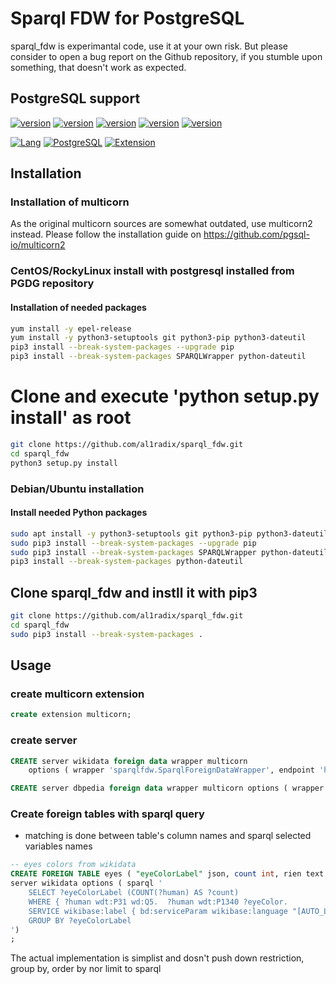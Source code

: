 # Sparql FDW for PostgreSQL

sparql_fdw is experimantal code, use it at your own risk. But please consider
to open a bug report on the Github repository, if you stumble upon something,
that doesn't work as expected.



## PostgreSQL support

[![version](https://img.shields.io/badge/PostgreSQL-12-blue.svg)]()
[![version](https://img.shields.io/badge/PostgreSQL-13-blue.svg)]()
[![version](https://img.shields.io/badge/PostgreSQL-14-blue.svg)]()
[![version](https://img.shields.io/badge/PostgreSQL-15-blue.svg)]()
[![version](https://img.shields.io/badge/PostgreSQL-16-blue.svg)]()

[![Lang](https://img.shields.io/badge/Language-Python3-green.svg)]()
[![PostgreSQL](https://img.shields.io/badge/License-PostgreSQL-green.svg)]()
[![Extension](https://img.shields.io/badge/Extension-PostgreSQL-green.svg)]()

## Installation

### Installation of multicorn

As the original multicorn sources are somewhat outdated, use multicorn2 instead.
Please follow the installation guide on https://github.com/pgsql-io/multicorn2

### CentOS/RockyLinux install with postgresql installed from PGDG repository

#### Installation of needed packages

```bash
yum install -y epel-release
yum install -y python3-setuptools git python3-pip python3-dateutil
pip3 install --break-system-packages --upgrade pip
pip3 install --break-system-packages SPARQLWrapper python-dateutil
```

# Clone and execute 'python setup.py install' as root

```bash
git clone https://github.com/al1radix/sparql_fdw.git
cd sparql_fdw
python3 setup.py install
```
### Debian/Ubuntu installation

#### Install needed Python packages

```bash
sudo apt install -y python3-setuptools git python3-pip python3-dateutil
sudo pip3 install --break-system-packages --upgrade pip
sudo pip3 install --break-system-packages SPARQLWrapper python-dateutil
pip3 install --break-system-packages python-dateutil


```

## Clone sparql_fdw and instll it with pip3

```bash
git clone https://github.com/al1radix/sparql_fdw.git
cd sparql_fdw
sudo pip3 install --break-system-packages .
```


## Usage
### create multicorn extension
```sql
create extension multicorn;
```

### create server
```sql
CREATE server wikidata foreign data wrapper multicorn
	options ( wrapper 'sparqlfdw.SparqlForeignDataWrapper', endpoint 'https://query.wikidata.org/sparql');

CREATE server dbpedia foreign data wrapper multicorn options ( wrapper 'sparqlfdw.SparqlForeignDataWrapper', endpoint 'http://dbpedia.org/sparql' );
```

### Create foreign tables with sparql query
* matching is done between table's column names and sparql selected variables names

```sql
-- eyes colors from wikidata
CREATE FOREIGN TABLE eyes ( "eyeColorLabel" json, count int, rien text )
server wikidata options ( sparql '
	SELECT ?eyeColorLabel (COUNT(?human) AS ?count)
	WHERE { ?human wdt:P31 wd:Q5.  ?human wdt:P1340 ?eyeColor.
	SERVICE wikibase:label { bd:serviceParam wikibase:language "[AUTO_LANGUAGE],en". } }
	GROUP BY ?eyeColorLabel
')
;
```

The actual implementation is simplist and dosn't push down restriction, group by, order by nor limit to sparql
